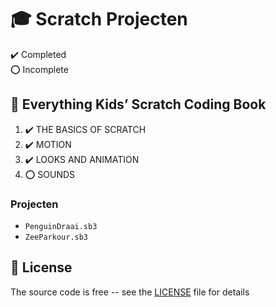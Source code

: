 # :mortar_board: Scratch Projecten

:heavy_check_mark: Completed  
:o: Incomplete

## :beginner: Everything Kids’ Scratch Coding Book

1. :heavy_check_mark: THE BASICS OF SCRATCH
2. :heavy_check_mark: MOTION
3. :heavy_check_mark: LOOKS AND ANIMATION
4. :o: SOUNDS

### Projecten

- `PenguinDraai.sb3`
- `ZeeParkour.sb3`

## :page_with_curl: License

The source code is free -- see the [LICENSE](LICENSE) file for details
